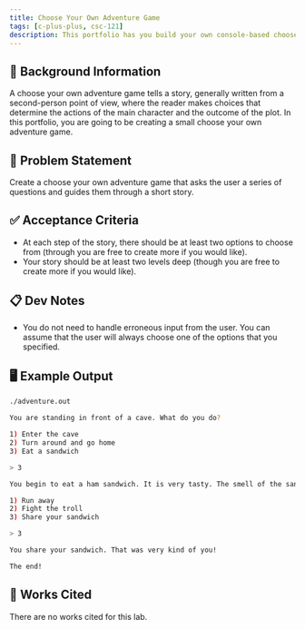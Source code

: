 ```yaml
---
title: Choose Your Own Adventure Game
tags: [c-plus-plus, csc-121]
description: This portfolio has you build your own console-based choose your own adventure game.
---
```


## 🔖 Background Information

A choose your own adventure game tells a story, generally written from a second-person point of view, where the reader makes choices that determine the actions of the main character and the outcome of the plot. In this portfolio, you are going to be creating a small choose your own adventure game.

## 🎯 Problem Statement

Create a choose your own adventure game that asks the user a series of questions and guides them through a short story.

## ✅ Acceptance Criteria

* At each step of the story, there should be at least two options to choose from (through you are free to create more if you would like).
* Your story should be at least two levels deep (though you are free to create more if you would like).

## 📋 Dev Notes

* You do not need to handle erroneous input from the user. You can assume that the user will always choose one of the options that you specified.

## 🖥️ Example Output

```bash
./adventure.out

You are standing in front of a cave. What do you do?

1) Enter the cave
2) Turn around and go home
3) Eat a sandwich

> 3

You begin to eat a ham sandwich. It is very tasty. The smell of the sandwich attracts a troll! What do you do?

1) Run away
2) Fight the troll
3) Share your sandwich

> 3

You share your sandwich. That was very kind of you!

The end!
```

## 📘 Works Cited

There are no works cited for this lab.
